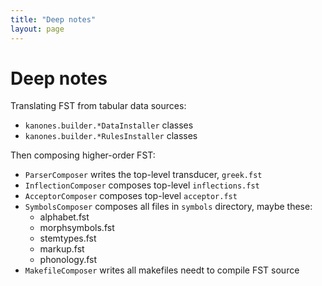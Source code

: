 ```yaml
---
title: "Deep notes"
layout: page
---
```


# Deep notes

Translating FST from tabular data sources:


- `kanones.builder.*DataInstaller` classes
- `kanones.builder.*RulesInstaller` classes

Then composing higher-order FST:


- `ParserComposer` writes the top-level transducer, `greek.fst`
- `InflectionComposer` composes top-level `inflections.fst`
- `AcceptorComposer` composes top-level  `acceptor.fst`
- `SymbolsComposer` composes all files in `symbols` directory, maybe these:
    - alphabet.fst     
    - morphsymbols.fst
    - stemtypes.fst
    - markup.fst       
    - phonology.fst
- `MakefileComposer` writes all makefiles needt to compile FST source
